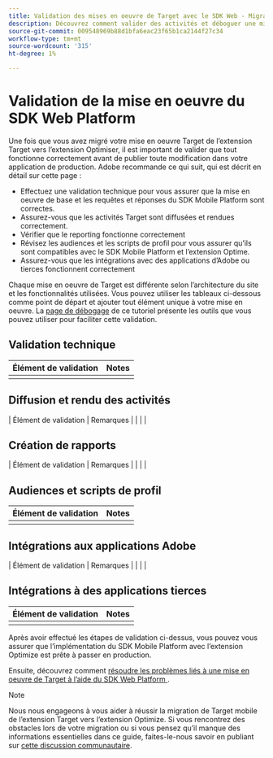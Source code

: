 ```yaml
---
title: Validation des mises en oeuvre de Target avec le SDK Web - Migration de Target d’at.js 2.x vers le SDK Web
description: Découvrez comment valider des activités et déboguer une mise en oeuvre Adobe Target à l’aide du SDK Web de Adobe Experience Platform.
source-git-commit: 009548969b88d1bfa6eac23f65b1ca2144f27c34
workflow-type: tm+mt
source-wordcount: '315'
ht-degree: 1%

---
```


# Validation de la mise en oeuvre du SDK Web Platform

Une fois que vous avez migré votre mise en oeuvre Target de l’extension Target vers l’extension Optimiser, il est important de valider que tout fonctionne correctement avant de publier toute modification dans votre application de production. Adobe recommande ce qui suit, qui est décrit en détail sur cette page :

* Effectuez une validation technique pour vous assurer que la mise en oeuvre de base et les requêtes et réponses du SDK Mobile Platform sont correctes.
* Assurez-vous que les activités Target sont diffusées et rendues correctement.
* Vérifier que le reporting fonctionne correctement
* Révisez les audiences et les scripts de profil pour vous assurer qu’ils sont compatibles avec le SDK Mobile Platform et l’extension Optime.
* Assurez-vous que les intégrations avec des applications d’Adobe ou tierces fonctionnent correctement

Chaque mise en oeuvre de Target est différente selon l’architecture du site et les fonctionnalités utilisées. Vous pouvez utiliser les tableaux ci-dessous comme point de départ et ajouter tout élément unique à votre mise en oeuvre. La [page de débogage](debugging.md) de ce tutoriel présente les outils que vous pouvez utiliser pour faciliter cette validation.

## Validation technique

| Élément de validation | Notes |
|---|---|
| | |


## Diffusion et rendu des activités

| Élément de validation | Remarques |
| | |

## Création de rapports

| Élément de validation | Remarques |
| | |

## Audiences et scripts de profil

| Élément de validation | Notes |
|---|---|
| | |

## Intégrations aux applications Adobe

| Élément de validation | Remarques |
| | |

## Intégrations à des applications tierces

| Élément de validation | Notes |
|---|---|
| | |

Après avoir effectué les étapes de validation ci-dessus, vous pouvez vous assurer que l’implémentation du SDK Mobile Platform avec l’extension Optimize est prête à passer en production.

Ensuite, découvrez comment [ résoudre les problèmes liés à une mise en oeuvre de Target à l’aide du SDK Web Platform ](debugging.md).

>[!NOTE]
>
>Nous nous engageons à vous aider à réussir la migration de Target mobile de l’extension Target vers l’extension Optimize. Si vous rencontrez des obstacles lors de votre migration ou si vous pensez qu’il manque des informations essentielles dans ce guide, faites-le-nous savoir en publiant sur [cette discussion communautaire](https://experienceleaguecommunities.adobe.com/t5/adobe-experience-platform-data/tutorial-discussion-migrate-target-from-at-js-to-web-sdk/m-p/575587#M463).
